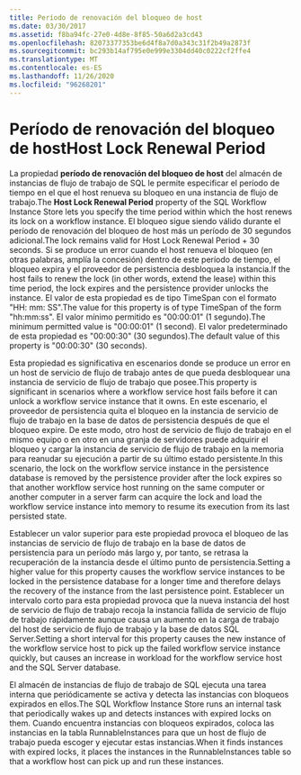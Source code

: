```yaml
---
title: Período de renovación del bloqueo de host
ms.date: 03/30/2017
ms.assetid: f8ba94fc-27e0-4d8e-8f85-50a6d2a3cd43
ms.openlocfilehash: 82073377353be6d4f8a7d0a343c31f2b49a2873f
ms.sourcegitcommit: bc293b14af795e0e999e3304dd40c0222cf2ffe4
ms.translationtype: MT
ms.contentlocale: es-ES
ms.lasthandoff: 11/26/2020
ms.locfileid: "96268201"
---
```

# <a name="host-lock-renewal-period"></a><span data-ttu-id="470c2-102">Período de renovación del bloqueo de host</span><span class="sxs-lookup"><span data-stu-id="470c2-102">Host Lock Renewal Period</span></span>

<span data-ttu-id="470c2-103">La propiedad **período de renovación del bloqueo de host** del almacén de instancias de flujo de trabajo de SQL le permite especificar el período de tiempo en el que el host renueva su bloqueo en una instancia de flujo de trabajo.</span><span class="sxs-lookup"><span data-stu-id="470c2-103">The **Host Lock Renewal Period** property of the SQL Workflow Instance Store lets you specify the time period within which the host renews its lock on a workflow instance.</span></span> <span data-ttu-id="470c2-104">El bloqueo sigue siendo válido durante el período de renovación del bloqueo de host más un período de 30 segundos adicional.</span><span class="sxs-lookup"><span data-stu-id="470c2-104">The lock remains valid for Host Lock Renewal Period + 30 seconds.</span></span> <span data-ttu-id="470c2-105">Si se produce un error cuando el host renueva el bloqueo (en otras palabras, amplía la concesión) dentro de este período de tiempo, el bloqueo expira y el proveedor de persistencia desbloquea la instancia.</span><span class="sxs-lookup"><span data-stu-id="470c2-105">If the host fails to renew the lock (in other words, extend the lease) within this time period, the lock expires and the persistence provider unlocks the instance.</span></span> <span data-ttu-id="470c2-106">El valor de esta propiedad es de tipo TimeSpan con el formato "HH: mm: SS".</span><span class="sxs-lookup"><span data-stu-id="470c2-106">The value for this property is of type TimeSpan of the form "hh:mm:ss".</span></span> <span data-ttu-id="470c2-107">El valor mínimo permitido es "00:00:01" (1 segundo).</span><span class="sxs-lookup"><span data-stu-id="470c2-107">The minimum permitted value is "00:00:01" (1 second).</span></span> <span data-ttu-id="470c2-108">El valor predeterminado de esta propiedad es "00:00:30" (30 segundos).</span><span class="sxs-lookup"><span data-stu-id="470c2-108">The default value of this property is "00:00:30" (30 seconds).</span></span>  
  
 <span data-ttu-id="470c2-109">Esta propiedad es significativa en escenarios donde se produce un error en un host de servicio de flujo de trabajo antes de que pueda desbloquear una instancia de servicio de flujo de trabajo que posee.</span><span class="sxs-lookup"><span data-stu-id="470c2-109">This property is significant in scenarios where a workflow service host fails before it can unlock a workflow service instance that it owns.</span></span> <span data-ttu-id="470c2-110">En este escenario, el proveedor de persistencia quita el bloqueo en la instancia de servicio de flujo de trabajo en la base de datos de persistencia después de que el bloqueo expire. De este modo, otro host de servicio de flujo de trabajo en el mismo equipo o en otro en una granja de servidores puede adquirir el bloqueo y cargar la instancia de servicio de flujo de trabajo en la memoria para reanudar su ejecución a partir de su último estado persistente.</span><span class="sxs-lookup"><span data-stu-id="470c2-110">In this scenario, the lock on the workflow service instance in the persistence database is removed by the persistence provider after the lock expires so that another workflow service host running on the same computer or another computer in a server farm can acquire the lock and load the workflow service instance into memory to resume its execution from its last persisted state.</span></span>  
  
 <span data-ttu-id="470c2-111">Establecer un valor superior para este propiedad provoca el bloqueo de las instancias de servicio de flujo de trabajo en la base de datos de persistencia para un período más largo y, por tanto, se retrasa la recuperación de la instancia desde el último punto de persistencia.</span><span class="sxs-lookup"><span data-stu-id="470c2-111">Setting a higher value for this property causes the workflow service instances to be locked in the persistence database for a longer time and therefore delays the recovery of the instance from the last persistence point.</span></span> <span data-ttu-id="470c2-112">Establecer un intervalo corto para esta propiedad provoca que la nueva instancia del host de servicio de flujo de trabajo recoja la instancia fallida de servicio de flujo de trabajo rápidamente aunque causa un aumento en la carga de trabajo del host de servicio de flujo de trabajo y la base de datos SQL Server.</span><span class="sxs-lookup"><span data-stu-id="470c2-112">Setting a short interval for this property causes the new instance of the workflow service host to pick up the failed workflow service instance quickly, but causes an increase in workload for the workflow service host and the SQL Server database.</span></span>  
  
 <span data-ttu-id="470c2-113">El almacén de instancias de flujo de trabajo de SQL ejecuta una tarea interna que periódicamente se activa y detecta las instancias con bloqueos expirados en ellos.</span><span class="sxs-lookup"><span data-stu-id="470c2-113">The SQL Workflow Instance Store runs an internal task that periodically wakes up and detects instances with expired locks on them.</span></span> <span data-ttu-id="470c2-114">Cuando encuentra instancias con bloqueos expirados, coloca las instancias en la tabla RunnableInstances para que un host de flujo de trabajo pueda escoger y ejecutar estas instancias.</span><span class="sxs-lookup"><span data-stu-id="470c2-114">When it finds instances with expired locks, it places the instances in the RunnableInstances table so that a workflow host can pick up and run these instances.</span></span>
